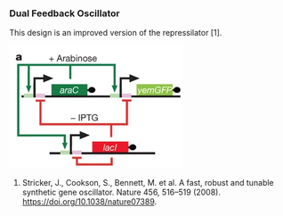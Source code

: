 ### Dual Feedback Oscillator

This design is an improved version of the repressilator [1].

![Figure9](../../Media/DualFeedback.png)

1. Stricker, J., Cookson, S., Bennett, M. et al. A fast, robust and tunable synthetic gene oscillator. Nature 456, 516–519 (2008). https://doi.org/10.1038/nature07389.
